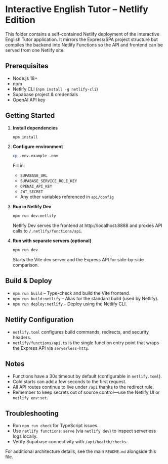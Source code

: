 # Interactive English Tutor – Netlify Edition

This folder contains a self-contained Netlify deployment of the Interactive English Tutor application. It mirrors the Express/SPA project structure but compiles the backend into Netlify Functions so the API and frontend can be served from one Netlify site.

## Prerequisites
- Node.js 18+
- npm
- Netlify CLI (`npm install -g netlify-cli`)
- Supabase project & credentials
- OpenAI API key

## Getting Started

1. **Install dependencies**
   ```bash
   npm install
   ```

2. **Configure environment**
   ```bash
   cp .env.example .env
   ```
   Fill in:
   - `SUPABASE_URL`
   - `SUPABASE_SERVICE_ROLE_KEY`
   - `OPENAI_API_KEY`
   - `JWT_SECRET`
   - Any other variables referenced in `api/config`

3. **Run in Netlify Dev**
   ```bash
   npm run dev:netlify
   ```
   Netlify Dev serves the frontend at http://localhost:8888 and proxies API calls to `/.netlify/functions/api`.

4. **Run with separate servers (optional)**
   ```bash
   npm run dev
   ```
   Starts the Vite dev server and the Express API for side-by-side comparison.

## Build & Deploy

- `npm run build` – Type-check and build the Vite frontend.
- `npm run build:netlify` – Alias for the standard build (used by Netlify).
- `npm run deploy:netlify` – Deploy using the Netlify CLI.

## Netlify Configuration

- `netlify.toml` configures build commands, redirects, and security headers.
- `netlify/functions/api.ts` is the single function entry point that wraps the Express API via `serverless-http`.

## Notes
- Functions have a 30s timeout by default (configurable in `netlify.toml`).
- Cold starts can add a few seconds to the first request.
- All API routes continue to live under `/api` thanks to the redirect rule.
- Remember to keep secrets out of source control—use the Netlify UI or `netlify env:set`.

## Troubleshooting
- Run `npm run check` for TypeScript issues.
- Use `netlify functions:serve` (via `netlify dev`) to inspect serverless logs locally.
- Verify Supabase connectivity with `/api/health/checks`.

For additional architecture details, see the main `README.md` alongside this file.
